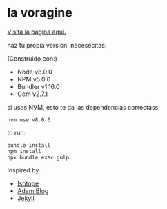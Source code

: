 # la voragine 

[Visita la página aquí.](https://lavoragine-org.vercel.app)

haz tu propia versión! necesecitas:

(Construido con:)
- Node v8.0.0
- NPM v5.0.0
- Bundler v1.16.0
- Gem v2.7.1

si usas NVM, esto te da las dependencias correctass:
```$bash
nvm use v8.0.0
```

to run:
```$bash
bundle install
npm install
npx bundle exec gulp
```

Inspired by
- [Isotope](https://isotope.metafizzy.co/)
- [Adam Blog](https://github.com/artemsheludko/adam-blog/)
- [Jekyll](https://github.com/jekyll/jekyll/)

